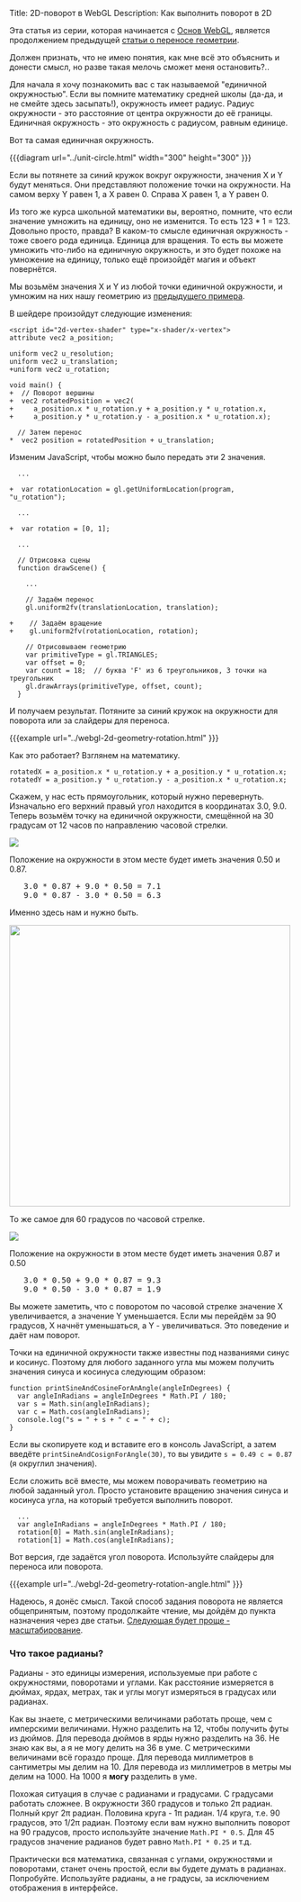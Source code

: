 ﻿Title: 2D-поворот в WebGL
Description: Как выполнить поворот в 2D

Эта статья из серии, которая начинается с [Основ WebGL](webgl-fundamentals.html),
является продолжением предыдущей [статьи о переносе геометрии](webgl-2d-translation.html).

Должен признать, что не имею понятия, как мне всё это объяснить и донести
смысл, но разве такая мелочь сможет меня остановить?..

Для начала я хочу познакомить вас с так называемой "единичной окружностью".
Если вы помните математику средней школы (да-да, и не смейте здесь засыпать!),
окружность имеет радиус. Радиус окружности - это расстояние от центра окружности
до её границы. Единичная окружность - это окружность с радиусом, равным единице.

Вот та самая единичная окружность.

{{{diagram url="../unit-circle.html" width="300" height="300" }}}

Если вы потянете за синий кружок вокруг окружности, значения X и Y будут
меняться. Они представляют положение точки на окружности. На самом верху
Y равен 1, а X равен 0. Справа X равен 1, а Y равен 0.

Из того же курса школьной математики вы, вероятно, помните, что если значение
умножить на единицу, оно не изменится. То есть 123 * 1 = 123. Довольно просто,
правда? В каком-то смысле единичная окружность - тоже своего рода единица. Единица
для вращения. То есть вы можете умножить что-либо на единичную окружность, и это
будет похоже на умножение на единицу, только ещё произойдёт магия и объект
повернётся.

Мы возьмём значения X и Y из любой точки единичной окружности, и умножим на них
нашу геометрию из [предыдущего примера](webgl-2d-translation.html).

В шейдере произойдут следующие изменения:

    <script id="2d-vertex-shader" type="x-shader/x-vertex">
    attribute vec2 a_position;

    uniform vec2 u_resolution;
    uniform vec2 u_translation;
    +uniform vec2 u_rotation;

    void main() {
    +  // Поворот вершины
    +  vec2 rotatedPosition = vec2(
    +     a_position.x * u_rotation.y + a_position.y * u_rotation.x,
    +     a_position.y * u_rotation.y - a_position.x * u_rotation.x);

      // Затем перенос
    *  vec2 position = rotatedPosition + u_translation;

Изменим JavaScript, чтобы можно было передать эти 2 значения.

      ...

    +  var rotationLocation = gl.getUniformLocation(program, "u_rotation");

      ...

    +  var rotation = [0, 1];

      ...

      // Отрисовка сцены
      function drawScene() {

        ...

        // Задаём перенос
        gl.uniform2fv(translationLocation, translation);

    +    // Задаём вращение
    +    gl.uniform2fv(rotationLocation, rotation);

        // Отрисовываем геометрию
        var primitiveType = gl.TRIANGLES;
        var offset = 0;
        var count = 18;  // буква 'F' из 6 треугольников, 3 точки на треугольник
        gl.drawArrays(primitiveType, offset, count);
      }

И получаем результат. Потяните за синий кружок на окружности для поворота
или за слайдеры для переноса.

{{{example url="../webgl-2d-geometry-rotation.html" }}}

Как это работает? Взглянем на математику.

    rotatedX = a_position.x * u_rotation.y + a_position.y * u_rotation.x;
    rotatedY = a_position.y * u_rotation.y - a_position.x * u_rotation.x;

Скажем, у нас есть прямоугольник, который нужно перевернуть. Изначально его верхний
правый угол находится в координатах 3.0, 9.0. Теперь возьмём точку на единичной
окружности, смещённой на 30 градусам от 12 часов по направлению часовой стрелки.

<img src="../../resources/rotate-30.png" class="webgl_center" />

Положение на окружности в этом месте будет иметь значения 0.50 и 0.87.

<pre class="webgl_center">
   3.0 * 0.87 + 9.0 * 0.50 = 7.1
   9.0 * 0.87 - 3.0 * 0.50 = 6.3
</pre>

Именно здесь нам и нужно быть.

<img src="../../resources/rotation-drawing.svg" width="500" class="webgl_center"/>

То же самое для 60 градусов по часовой стрелке.

<img src="../../resources/rotate-60.png" class="webgl_center" />

Положение на окружности в этом месте будет иметь значения 0.87 и 0.50

<pre class="webgl_center">
   3.0 * 0.50 + 9.0 * 0.87 = 9.3
   9.0 * 0.50 - 3.0 * 0.87 = 1.9
</pre>

Вы можете заметить, что с поворотом по часовой стрелке значение X
увеличивается, а значение Y уменьшается. Если мы перейдём за 90
градусов, X начнёт уменьшаться, а Y - увеличиваться. Это поведение
и даёт нам поворот.

Точки на единичной окружности также известны под названиями синус и
косинус. Поэтому для любого заданного угла мы можем получить значения
синуса и косинуса следующим образом:

    function printSineAndCosineForAnAngle(angleInDegrees) {
      var angleInRadians = angleInDegrees * Math.PI / 180;
      var s = Math.sin(angleInRadians);
      var c = Math.cos(angleInRadians);
      console.log("s = " + s + " c = " + c);
    }

Если вы скопируете код и вставите его в консоль JavaScript, а затем введёте
`printSineAndCosignForAngle(30)`, то вы увидите `s = 0.49 c = 0.87`
(я округлил значения).

Если сложить всё вместе, мы можем поворачивать геометрию на любой заданный угол.
Просто установите вращению значения синуса и косинуса угла, на который требуется
выполнить поворот.

      ...
      var angleInRadians = angleInDegrees * Math.PI / 180;
      rotation[0] = Math.sin(angleInRadians);
      rotation[1] = Math.cos(angleInRadians);

Вот версия, где задаётся угол поворота. Используйте слайдеры для
переноса или поворота.

{{{example url="../webgl-2d-geometry-rotation-angle.html" }}}

Надеюсь, я донёс смысл. Такой способ задания поворота не является общепринятым,
поэтому продолжайте чтение, мы дойдём до пункта назначения через две
статьи. [Следующая будет проще - масштабирование](webgl-2d-scale.html).

<div class="webgl_bottombar"><h3>Что такое радианы?</h3>
<p>
Радианы - это единицы измерения, используемые при работе с окружностями, поворотами и углами. Как расстояние измеряется в дюймах, ярдах, метрах, так и углы могут измеряться в градусах или радианах.
</p>
<p>
Как вы знаете, с метрическими величинами работать проще, чем с имперскими величинами. Нужно разделить на 12, чтобы получить футы из дюймов. Для перевода дюймов в ярды нужно разделить на 36. Не знаю как вы, а я не могу делить на 36 в уме. С метрическими величинами всё гораздо проще. Для перевода миллиметров в сантиметры мы делим на 10. Для перевода из миллиметров в метры мы делим на 1000. На 1000 я <strong>могу</strong> разделить в уме.
</p>
<p>
Похожая ситуация в случае с радианами и градусами. С градусами работать сложнее. В окружности 360 градусов и только 2π радиан. Полный круг 2π радиан. Половина круга - 1π радиан. 1/4 круга, т.е. 90 градусов, это 1/2π радиан. Поэтому если вам нужно выполнить поворот на 90 градусов, просто используйте значение <code>Math.PI * 0.5</code>. Для 45 градусов значение радианов будет равно <code>Math.PI * 0.25</code> и т.д.
</p>
<p>
Практически вся математика, связанная с углами, окружностями и поворотами, станет очень простой, если вы будете думать в радианах. Попробуйте. Используйте радианы, а не градусы, за исключением отображения в интерфейсе.
</p>
</div>
